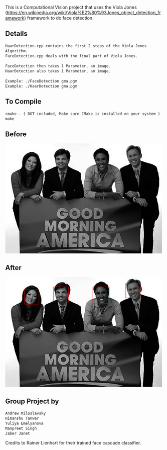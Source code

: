 This is a Computational Vision project that uses the Viola Jones (https://en.wikipedia.org/wiki/Viola%E2%80%93Jones_object_detection_framework) framework to do face detection.

## Details
	HaarDetection.cpp contains the first 2 steps of the Viola Jones Algorithm.
	FaceDetection.cpp deals with the final part of Viola Jones.
	
	FaceDetection then takes 1 Parameter, an image.
	HaarDetection also takes 1 Parameter, an image.
	
	Example: ./FaceDetection gma.pgm
	Example: ./HaarDetection gma.pgm

## To Compile
	cmake . ( DOT included, Make sure CMake is installed on your system )
	make
	
## Before
![alt text](gma.png)

## After
![alt text](output/output.png)

## Group Project by
	Andrew Miloslavsky
	Himanshu Tanwar
	Yuliya Emelyanova
	Manpreet Singh
	Jaber Janet
	
Credits to Rainer Lienhart for their trained face cascade classifier.
